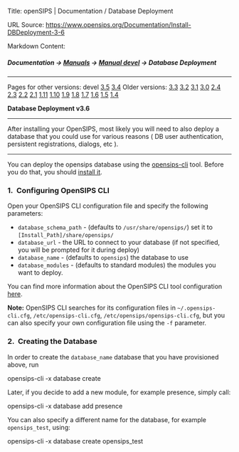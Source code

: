 Title: openSIPS | Documentation / Database Deployment

URL Source: https://www.opensips.org/Documentation/Install-DBDeployment-3-6

Markdown Content:
##### Documentation -\> [Manuals](https://www.opensips.org/Documentation/Manuals "Manuals") -\> [Manual devel](https://www.opensips.org/Documentation/Manual-3-6 "OpenSIPS Manual - 3.6") -\> Database Deployment

* * *

Pages for other versions: devel [3.5](https://www.opensips.org/Documentation/Install-DBDeployment-3-5 "Database Deployment - 3.5") [3.4](https://www.opensips.org/Documentation/Install-DBDeployment-3-4 "Database Deployment - 3.4") Older versions: [3.3](https://www.opensips.org/Documentation/Install-DBDeployment-3-3 "Database Deployment - 3.3") [3.2](https://www.opensips.org/Documentation/Install-DBDeployment-3-2 "Database Deployment - 3.2") [3.1](https://www.opensips.org/Documentation/Install-DBDeployment-3-1 "Database Deployment - 3.1") [3.0](https://www.opensips.org/Documentation/Install-DBDeployment-3-0 "Database Deployment - 3.0") [2.4](https://www.opensips.org/Documentation/Install-DBDeployment-2-4 "Database Deployment - 2.4") [2.3](https://www.opensips.org/Documentation/Install-DBDeployment-2-3 "Database Deployment - devel") [2.2](https://www.opensips.org/Documentation/Install-DBDeployment-2-2 "Database Deployment - 2.2") [2.1](https://www.opensips.org/Documentation/Install-DBDeployment-2-1 "Database Deployment - devel") [1.11](https://www.opensips.org/Documentation/Install-DBDeployment-1-11 "Database Deployment - ver 1.11") [1.10](https://www.opensips.org/Documentation/Install-DBDeployment-1-10 "Database Deployment - ver 1.10") [1.9](https://www.opensips.org/Documentation/Install-DBDeployment-1-9 "Database Deployment - ver 1.9") [1.8](https://www.opensips.org/Documentation/Install-DBDeployment-1-8 "Database Deployment - ver 1.8") [1.7](https://www.opensips.org/Documentation/Install-DBDeployment-1-7 "Database Deployment - ver 1.7") [1.6](https://www.opensips.org/Documentation/Install-DBDeployment-1-6 "Database Deployment - ver 1.6") [1.5](https://www.opensips.org/Documentation/Install-DBDeployment-1-5 "Database Deployment - ver 1.5") [1.4](https://www.opensips.org/Documentation/Install-DBDeployment-1-4 "Database Deployment - ver 1.4")

**Database Deployment v3.6**

* * *

After installing your OpenSIPS, most likely you will need to also deploy a database that you could use for various reasons ( DB user authentication, persistent registrations, dialogs, etc ).

* * *

You can deploy the opensips database using the [opensips-cli](https://github.com/OpenSIPS/opensips-cli) tool. Before you do that, you should [install it](https://github.com/OpenSIPS/opensips-cli#install).

### 1.  Configuring OpenSIPS CLI

Open your OpenSIPS CLI configuration file and specify the following parameters:

*   `database_schema_path` - (defaults to `/usr/share/opensips/`) set it to `[Install_Path]/share/opensips/`
*   `database_url` - the URL to connect to your database (if not specified, you will be prompted for it during deploy)
*   `database_name` - (defaults to `opensips`) the database to use
*   `database_modules` - (defaults to standard modules) the modules you want to deploy.

You can find more information about the OpenSIPS CLI tool configuration [here](https://github.com/OpenSIPS/opensips-cli/blob/master/docs/modules/database.md#configuration).

**Note:** OpenSIPS CLI searches for its configuration files in `~/.opensips-cli.cfg`, `/etc/opensips-cli.cfg`, `/etc/opensips/opensips-cli.cfg`, but you can also specify your own configuration file using the `-f` parameter.

### 2.  Creating the Database

In order to create the `database_name` database that you have provisioned above, run

opensips-cli -x database create

Later, if you decide to add a new module, for example presence, simply call:

opensips-cli -x database add presence

You can also specify a different name for the database, for example `opensips_test`, using:

opensips-cli -x database create opensips\_test
